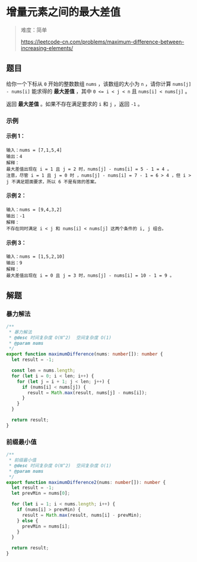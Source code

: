 # 增量元素之间的最大差值

> 难度：简单
>
> https://leetcode-cn.com/problems/maximum-difference-between-increasing-elements/

## 题目

给你一个下标从 `0` 开始的整数数组 `nums` ，该数组的大小为 `n` ，请你计算
`nums[j] - nums[i]` 能求得的 **最大差值** ，其中 `0 <= i < j < n` 且
`nums[i] < nums[j]` 。

返回 **最大差值** 。如果不存在满足要求的 `i` 和 `j` ，返回 `-1` 。

### 示例

#### 示例 1：

```
输入：nums = [7,1,5,4]
输出：4
解释：
最大差值出现在 i = 1 且 j = 2 时，nums[j] - nums[i] = 5 - 1 = 4 。
注意，尽管 i = 1 且 j = 0 时 ，nums[j] - nums[i] = 7 - 1 = 6 > 4 ，但 i > j 不满足题面要求，所以 6 不是有效的答案。
```

#### 示例 2：

```
输入：nums = [9,4,3,2]
输出：-1
解释：
不存在同时满足 i < j 和 nums[i] < nums[j] 这两个条件的 i, j 组合。
```

#### 示例 3：

```
输入：nums = [1,5,2,10]
输出：9
解释：
最大差值出现在 i = 0 且 j = 3 时，nums[j] - nums[i] = 10 - 1 = 9 。
```

## 解题

### 暴力解法

```typescript
/**
 * 暴力解法
 * @desc 时间复杂度 O(N^2)  空间复杂度 O(1)
 * @param nums
 */
export function maximumDifference(nums: number[]): number {
  let result = -1;

  const len = nums.length;
  for (let i = 0; i < len; i++) {
    for (let j = i + 1; j < len; j++) {
      if (nums[i] < nums[j]) {
        result = Math.max(result, nums[j] - nums[i]);
      }
    }
  }

  return result;
}
```

### 前缀最小值

```typescript
/**
 * 前缀最小值
 * @desc 时间复杂度 O(N^2)  空间复杂度 O(1)
 * @param nums
 */
export function maximumDifference2(nums: number[]): number {
  let result = -1;
  let prevMin = nums[0];

  for (let i = 1; i < nums.length; i++) {
    if (nums[i] > prevMin) {
      result = Math.max(result, nums[i] - prevMin);
    } else {
      prevMin = nums[i];
    }
  }

  return result;
}
```

